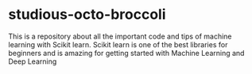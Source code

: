 # studious-octo-broccoli
This is a repository about all the important code and tips of machine learning with Scikit learn. Scikit learn is one of the best libraries for beginners and is amazing for getting started with Machine Learning and Deep Learning 

